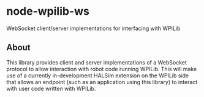 # node-wpilib-ws
WebSocket client/server implementations for interfacing with WPILib

## About
This library provides client and server implementations of a WebSocket protocol to allow interaction with robot code running WPILib. This will make use of a currently in-development HALSim extension on the WPILib side that allows an endpoint (such as an application using this library) to interact with user code written with WPILib.
